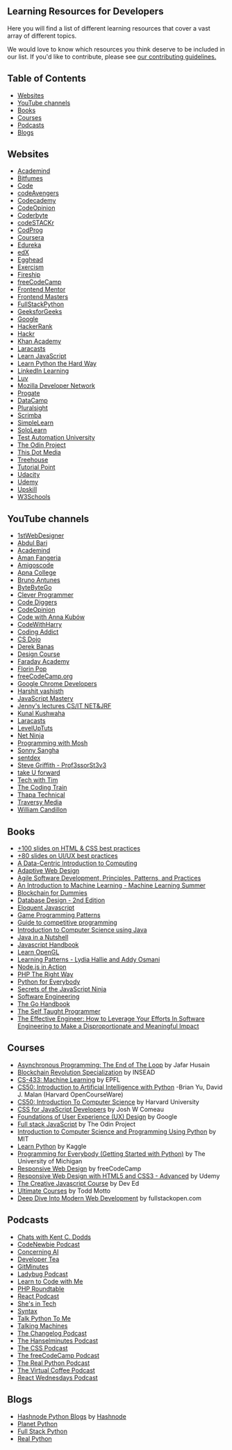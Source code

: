 ## Learning Resources for Developers<!-- omit in toc -->

Here you will find a list of different learning resources that cover a vast array of different topics.

We would love to know which resources you think deserve to be included in our list. If you'd like to contribute, please see [our contributing guidelines.](./CONTRIBUTING.md)

## Table of Contents<!-- omit in toc -->

- [Websites](#websites)
- [YouTube channels](#youtube-channels)
- [Books](#books)
- [Courses](#courses)
- [Podcasts](#podcasts)
- [Blogs](#blogs)

## Websites

- [Academind](https://academind.com/)
- [Bitfumes](https://bitfumes.com/)
- [Code](https://code.org/)
- [codeAvengers](https://www.codeavengers.com/)
- [Codecademy](https://www.codecademy.com/)
- [CodeOpinion](https://codeopinion.com/)
- [Coderbyte](https://coderbyte.com/)
- [codeSTACKr](https://www.codestackr.com/)
- [CodProg](https://www.codprog.com/)
- [Coursera](https://www.coursera.org/)
- [Edureka](https://www.edureka.co/)
- [edX](https://www.edx.org/)
- [Egghead](https://egghead.io/)
- [Exercism](https://exercism.org/)
- [Fireship](https://fireship.io/)
- [freeCodeCamp](https://www.freecodecamp.org/)
- [Frontend Mentor](https://www.frontendmentor.io/)
- [Frontend Masters](https://frontendmasters.com/)
- [FullStackPython](https://www.fullstackpython.com/)
- [GeeksforGeeks](https://www.geeksforgeeks.org/)
- [Google](https://developers.google.com/edu/)
- [HackerRank](https://www.hackerrank.com/)
- [Hackr](https://hackr.io/)
- [Khan Academy](https://www.khanacademy.org/computing/computer-programming)
- [Laracasts](https://laracasts.com/)
- [Learn JavaScript](https://learnjavascript.online/)
- [Learn Python the Hard Way](https://learnpythonthehardway.org/)
- [LinkedIn Learning](https://www.linkedin.com/learning/)
- [Luv](https://www.youtube.com/c/LuvIsMe)
- [Mozilla Developer Network](https://developer.mozilla.org/)
- [Progate](https://progate.com/)
- [DataCamp](https://www.datacamp.com/)
- [Pluralsight](https://www.pluralsight.com/)
- [Scrimba](https://scrimba.com/)
- [SimpleLearn](https://www.simplilearn.com/tutorials/)
- [SoloLearn](https://www.sololearn.com/home)
- [Test Automation University](https://testautomationu.applitools.com/)
- [The Odin Project](https://www.theodinproject.com/)
- [This Dot Media](https://www.thisdotmedia.com/)
- [Treehouse](https://teamtreehouse.com/)
- [Tutorial Point](https://www.tutorialspoint.com/)
- [Udacity](https://udacity.com/)
- [Udemy](https://udemy.com/)
- [Upskill](https://upskillcourses.com/)
- [W3Schools](https://www.w3schools.com/)


## YouTube channels

- [1stWebDesigner](https://www.youtube.com/user/1stwebdesigner)
- [Abdul Bari](https://m.youtube.com/channel/UCZCFT11CWBi3MHNlGf019nw/playlists)
- [Academind](https://www.youtube.com/c/Academind)
- [Aman Fangeria](https://www.youtube.com/c/AmanFangeria)
- [Amigoscode](https://www.youtube.com/c/amigoscode/videos)
- [Apna College ](https://www.youtube.com/c/ApnaCollegeOfficial)
- [Bruno Antunes](https://www.youtube.com/c/BrunoAntunesPT)
- [ByteByteGo](https://www.youtube.com/c/ByteByteGo)
- [Clever Programmer](https://www.youtube.com/c/CleverProgrammer)
- [Code Diggers](https://www.youtube.com/c/CodeDiggers)
- [CodeOpinion](https://www.youtube.com/channel/UC3RKA4vunFAfrfxiJhPEplw)
- [Code with Anna Kubów](https://www.youtube.com/c/AniaKubów)
- [CodeWithHarry](https://www.youtube.com/c/CodeWithHarry)
- [Coding Addict](https://www.youtube.com/c/CodingAddict)
- [CS Dojo](https://www.youtube.com/c/CSDojo)
- [Derek Banas](https://www.youtube.com/user/derekbanas)
- [Design Course](https://www.youtube.com/channel/UCVyRiMvfUNMA1UPlDPzG5Ow)
- [Faraday Academy](https://www.youtube.com/c/FaradayAcademy)
- [Florin Pop](https://www.youtube.com/c/FlorinPop)
- [freeCodeCamp.org](https://www.youtube.com/c/Freecodecamp)
- [Google Chrome Developers](https://www.youtube.com/c/GoogleChromeDevelopers)
- [Harshit vashisth](https://www.youtube.com/c/Harshitvashisth)
- [JavaScript Mastery](https://www.youtube.com/c/JavaScriptMastery)
- [Jenny's lectures CS/IT NET&JRF](https://www.youtube.com/c/JennyslecturesCSITNETJRF)
- [Kunal Kushwaha](https://www.youtube.com/c/kunalkushwaha)
- [Laracasts](https://www.youtube.com/c/Laracastsofficial)
- [LevelUpTuts](https://www.youtube.com/c/LevelUpTuts/featured)
- [Net Ninja](https://www.youtube.com/c/TheNetNinja)
- [Programming with Mosh](https://www.youtube.com/c/programmingwithmosh)
- [Sonny Sangha](https://www.youtube.com/c/SonnySangha)
- [sentdex](https://www.youtube.com/c/sentdex)
- [Steve Griffith - Prof3ssorSt3v3](https://www.youtube.com/c/SteveGriffith-Prof3ssorSt3v3)
- [take U forward](https://www.youtube.com/c/takeUforward)
- [Tech with Tim](https://www.youtube.com/c/TechWithTim)
- [The Coding Train](https://www.youtube.com/c/TheCodingTrain/featured)
- [Thapa Technical](https://www.youtube.com/c/ThapaTechnical)
- [Traversy Media](https://www.youtube.com/c/TraversyMedia)
- [William Candillon](https://www.youtube.com/c/wcandillon)


## Books

- [+100 slides on HTML & CSS best practices](https://georgemoller.gumroad.com/l/hQWSH)
- [+80 slides on UI/UX best practices](https://georgemoller.gumroad.com/l/MAVqE)
- [A Data-Centric Introduction to Computing](https://dcic-world.org/)
- [Adaptive Web Design](https://adaptivewebdesign.info/1st-edition/)
- [Agile Software Development, Principles, Patterns, and Practices](https://www.amazon.com/Software-Development-Principles-Patterns-Practices/dp/0135974445)
- [An Introduction to Machine Learning - Machine Learning Summer](https://www.pdfdrive.com/an-introduction-to-machine-learning-machine-learning-summer-e10685818.html)
- [Blockchain for Dummies](https://www.ibm.com/downloads/cas/36KBMBOG)
- [Database Design - 2nd Edition](https://opentextbc.ca/dbdesign01/)
- [Eloquent Javascript](https://eloquentjavascript.net/)
- [Game Programming Patterns](http://gameprogrammingpatterns.com/)
- [Guide to competitive programming](https://www.amazon.com/Guide-Competitive-Programming-Algorithms-Undergraduate/dp/3319725467)
- [Introduction to Computer Science using Java](http://www.programmedlessons.org/Java9/index.html)
- [Java in a Nutshell](https://www.oreilly.com/library/view/java-in-a/9781492037248/)
- [Javascript Handbook](https://thevalleyofcode.com/js/)
- [Learn OpenGL](https://learnopengl.com/)
- [Learning Patterns - Lydia Hallie and Addy Osmani](https://archive.org/details/learning-patterns/learning-patterns-final-v1.1/)
- [Node.js in Action](https://dokumen.pub/nodejs-in-action-2nbsped-1617292575-9781617292576.html)
- [PHP The Right Way](https://phptherightway.com/)
- [Python for Everybody](https://www.py4e.com/book)
- [Secrets of the JavaScript Ninja](https://www.amazon.ca/Secrets-JavaScript-Ninja-John-Resig/dp/1617292850)
- [Software Engineering](https://www.amazon.com/Software-Engineering-10th-Ian-Sommerville/dp/0133943038)
- [The Go Handbook](https://thevalleyofcode.com/go)
- [The Self Taught Programmer](https://www.amazon.com/Self-Taught-Programmer-Definitive-Programming-Professionally/dp/0999685902)
- [The Effective Engineer: How to Leverage Your Efforts In Software Engineering to Make a Disproportionate and Meaningful Impact](https://www.amazon.com/Effective-Engineer-Engineering-Disproportionate-Meaningful/dp/0996128107)


## Courses

- [Asynchronous Programming: The End of The Loop](https://egghead.io/courses/asynchronous-programming-the-end-of-the-loop) by Jafar Husain
- [Blockchain Revolution Specialization](https://www.coursera.org/specializations/blockchain-revolution-enterprise) by INSEAD
- [CS-433: Machine Learning](https://www.epfl.ch/labs/mlo/machine-learning-cs-433/) by EPFL
- [CS50: Introduction to Artificial Intelligence with Python](https://cs50.harvard.edu/ai/2020/) -Brian Yu, David J. Malan (Harvard OpenCourseWare)
- [CS50: Introduction To Computer Science](https://online-learning.harvard.edu/course/cs50-introduction-computer-science) by Harvard University
- [CSS for JavaScript Developers](https://css-for-js.dev) by Josh W Comeau
- [Foundations of User Experience (UX) Design](https://www.coursera.org/learn/foundations-user-experience-design?specialization=google-ux-design) by Google
- [Full stack JavaScript](https://www.theodinproject.com/paths/full-stack-javascript?) by The Odin Project
- [Introduction to Computer Science and Programming Using Python](https://www.edx.org/course/introduction-to-computer-science-and-programming-7) by MIT
- [Learn Python](https://www.kaggle.com/learn/python) by Kaggle
- [Programming for Everybody (Getting Started with Python)](https://www.coursera.org/learn/python?specialization=python) by The University of Michigan
- [Responsive Web Design](https://www.freecodecamp.org/learn/responsive-web-design/) by freeCodeCamp
- [Responsive Web Design with HTML5 and CSS3 - Advanced](https://www.udemy.com/course/responsive-web-design-with-html5-and-css3-advanced/) by Udemy
- [The Creative Javascript Course](https://developedbyed.com/p/the-creative-javascript-course) by Dev Ed
- [Ultimate Courses](https://ultimatecourses.com) by Todd Motto
- [Deep Dive Into Modern Web Development](https://fullstackopen.com/) by fullstackopen.com


## Podcasts

- [Chats with Kent C. Dodds](https://kentcdodds.com/chats/04)
- [CodeNewbie Podcast](https://www.codenewbie.org/podcast)
- [Concerning AI](https://concerning.ai/)
- [Developer Tea](https://developertea.com/)
- [GitMinutes](https://www.gitminutes.com/)
- [Ladybug Podcast](https://www.ladybug.dev/)
- [Learn to Code with Me](https://learntocodewith.me/podcast/)
- [PHP Roundtable](https://www.phproundtable.com/)
- [React Podcast](https://spec.fm/podcasts/reactpodcast)
- [She's in Tech](https://shesintechpodcast.com/)
- [Syntax](https://syntax.fm/)
- [Talk Python To Me](https://talkpython.fm)
- [Talking Machines](https://www.thetalkingmachines.com/)
- [The Changelog Podcast](https://changelog.com/podcast)
- [The Hanselminutes Podcast](https://hanselminutes.com/)
- [The CSS Podcast](https://thecsspodcast.libsyn.com/)
- [The freeCodeCamp Podcast](https://freecodecamp.libsyn.com/)
- [The Real Python Podcast](https://realpython.com/podcasts/rpp)
- [The Virtual Coffee Podcast](https://virtualcoffee.io/podcast/)
- [React Wednesdays Podcast](https://www.telerik.com/react-wednesdays#)

## Blogs

- [Hashnode Python Blogs](https://hashnode.com/n/python) by [Hashnode](https://hashnode.com)
- [Planet Python](https://planetpython.org/)
- [Full Stack Python](https://www.fullstackpython.com/blog.html)
- [Real Python](https://realpython.com/)  

